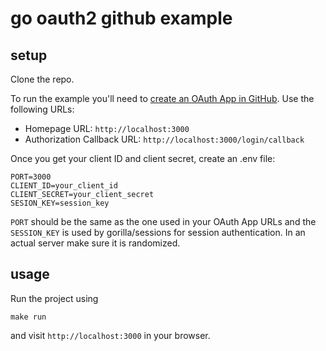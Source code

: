# go oauth2 github example

## setup

Clone the repo.

To run the example you'll need to [create an OAuth App in GitHub](https://github.com/settings/developers).
Use the following URLs:
- Homepage URL: `http://localhost:3000`
- Authorization Callback URL: `http://localhost:3000/login/callback`

Once you get your client ID and client secret, create an .env file:

```
PORT=3000
CLIENT_ID=your_client_id
CLIENT_SECRET=your_client_secret
SESION_KEY=session_key
```

`PORT` should be the same as the one used in your OAuth App URLs
and the `SESSION_KEY` is used by gorilla/sessions for session authentication.
In an actual server make sure it is randomized.

## usage

Run the project using
```
make run
```
and visit `http://localhost:3000` in your browser.
